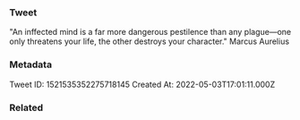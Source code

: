 ### Tweet
"An inffected mind is a far more dangerous pestilence than any plague—one only threatens your life, the other destroys your character." Marcus Aurelius

### Metadata
Tweet ID: 1521535352275718145
Created At: 2022-05-03T17:01:11.000Z

### Related

